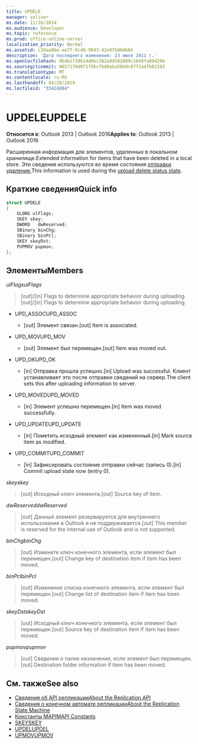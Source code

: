 ```yaml
---
title: UPDELE
manager: soliver
ms.date: 11/16/2014
ms.audience: Developer
ms.topic: reference
ms.prod: office-online-server
localization_priority: Normal
ms.assetid: c38aa8be-ae77-0c40-9843-42e07b80db6b
description: 'Дата последнего изменения: 23 июля 2011 г.'
ms.openlocfilehash: 9bd61739b14d0ec382a9d582689c1049fe89429b
ms.sourcegitcommit: 8657170d071f9bcf680aba50b9c07f2a4fb82283
ms.translationtype: MT
ms.contentlocale: ru-RU
ms.lasthandoff: 04/28/2019
ms.locfileid: "33424884"
---
```

# <a name="updele"></a><span data-ttu-id="31698-103">UPDELE</span><span class="sxs-lookup"><span data-stu-id="31698-103">UPDELE</span></span>

<span data-ttu-id="31698-104">**Относится к**: Outlook 2013 | Outlook 2016</span><span class="sxs-lookup"><span data-stu-id="31698-104">**Applies to**: Outlook 2013 | Outlook 2016</span></span> 
  
<span data-ttu-id="31698-105">Расширенная информация для элементов, удаленных в локальном хранилище.</span><span class="sxs-lookup"><span data-stu-id="31698-105">Extended information for items that have been deleted in a local store.</span></span> <span data-ttu-id="31698-106">Эти сведения используются во время состояния [отправки удаления.](upload-delete-status-state.md)</span><span class="sxs-lookup"><span data-stu-id="31698-106">This information is used during the [upload delete status state](upload-delete-status-state.md).</span></span>
  
## <a name="quick-info"></a><span data-ttu-id="31698-107">Краткие сведения</span><span class="sxs-lookup"><span data-stu-id="31698-107">Quick info</span></span>

```cpp
struct UPDELE 
{ 
    ULONG ulFlags; 
    SKEY skey; 
    DWORD   dwReserved; 
    SBinary binChg; 
    SBinary binPcl; 
    SKEY skeyDst; 
    PUPMOV pupmov; 
};
```

## <a name="members"></a><span data-ttu-id="31698-108">Элементы</span><span class="sxs-lookup"><span data-stu-id="31698-108">Members</span></span>

<span data-ttu-id="31698-109">_ulFlags_</span><span class="sxs-lookup"><span data-stu-id="31698-109">_ulFlags_</span></span>
  
> <span data-ttu-id="31698-110">[out]/[in] Flags to determine appropriate behavior during uploading.</span><span class="sxs-lookup"><span data-stu-id="31698-110">[out]/[in] Flags to determine appropriate behavior during uploading.</span></span>
    
  - <span data-ttu-id="31698-111">UPD_ASSOC</span><span class="sxs-lookup"><span data-stu-id="31698-111">UPD_ASSOC</span></span>
    
    - <span data-ttu-id="31698-112">[out] Элемент связан.</span><span class="sxs-lookup"><span data-stu-id="31698-112">[out] Item is associated.</span></span>
    
  - <span data-ttu-id="31698-113">UPD_MOV</span><span class="sxs-lookup"><span data-stu-id="31698-113">UPD_MOV</span></span>
    
    - <span data-ttu-id="31698-114">[out] Элемент был перемещен.</span><span class="sxs-lookup"><span data-stu-id="31698-114">[out] Item was moved out.</span></span>
    
  - <span data-ttu-id="31698-115">UPD_OK</span><span class="sxs-lookup"><span data-stu-id="31698-115">UPD_OK</span></span> 
    
    - <span data-ttu-id="31698-116">[in] Отправка прошла успешно.</span><span class="sxs-lookup"><span data-stu-id="31698-116">[in] Upload was successful.</span></span> <span data-ttu-id="31698-117">Клиент устанавливает это после отправки сведений на сервер.</span><span class="sxs-lookup"><span data-stu-id="31698-117">The client sets this after uploading information to server.</span></span>
    
  - <span data-ttu-id="31698-118">UPD_MOVED</span><span class="sxs-lookup"><span data-stu-id="31698-118">UPD_MOVED</span></span>
    
    - <span data-ttu-id="31698-119">[in] Элемент успешно перемещен.</span><span class="sxs-lookup"><span data-stu-id="31698-119">[in] Item was moved successfully.</span></span>
    
  - <span data-ttu-id="31698-120">UPD_UPDATE</span><span class="sxs-lookup"><span data-stu-id="31698-120">UPD_UPDATE</span></span>
    
    - <span data-ttu-id="31698-121">[in] Пометить исходный элемент как измененный.</span><span class="sxs-lookup"><span data-stu-id="31698-121">[in] Mark source item as modified.</span></span>
    
  - <span data-ttu-id="31698-122">UPD_COMMIT</span><span class="sxs-lookup"><span data-stu-id="31698-122">UPD_COMMIT</span></span>
    
    - <span data-ttu-id="31698-123">[in] Зафиксировать состояние отправки сейчас (запись 0).</span><span class="sxs-lookup"><span data-stu-id="31698-123">[in] Commit upload state now (entry 0).</span></span>
    
<span data-ttu-id="31698-124">_skey_</span><span class="sxs-lookup"><span data-stu-id="31698-124">_skey_</span></span>
  
> <span data-ttu-id="31698-125">[out] Исходный ключ элемента.</span><span class="sxs-lookup"><span data-stu-id="31698-125">[out] Source key of item.</span></span>
    
<span data-ttu-id="31698-126">_dwReserved_</span><span class="sxs-lookup"><span data-stu-id="31698-126">_dwReserved_</span></span>
  
> <span data-ttu-id="31698-127">[out] Данный элемент резервируется для внутреннего использования в Outlook и не поддерживается.</span><span class="sxs-lookup"><span data-stu-id="31698-127">[out] This member is reserved for the internal use of Outlook and is not supported.</span></span>
    
<span data-ttu-id="31698-128">_binChg_</span><span class="sxs-lookup"><span data-stu-id="31698-128">_binChg_</span></span>
  
> <span data-ttu-id="31698-129">[out] Измените ключ конечного элемента, если элемент был перемещен.</span><span class="sxs-lookup"><span data-stu-id="31698-129">[out] Change key of destination item if item has been moved.</span></span>
    
<span data-ttu-id="31698-130">_binPcl_</span><span class="sxs-lookup"><span data-stu-id="31698-130">_binPcl_</span></span>
  
> <span data-ttu-id="31698-131">[out] Изменение списка конечного элемента, если элемент был перемещен.</span><span class="sxs-lookup"><span data-stu-id="31698-131">[out] Change list of destination item if item has been moved.</span></span>
    
<span data-ttu-id="31698-132">_skeyDst_</span><span class="sxs-lookup"><span data-stu-id="31698-132">_skeyDst_</span></span>
  
> <span data-ttu-id="31698-133">[out] Исходный ключ конечного элемента, если элемент был перемещен.</span><span class="sxs-lookup"><span data-stu-id="31698-133">[out] Source key of destination item if item has been moved.</span></span>
    
<span data-ttu-id="31698-134">_pupmov_</span><span class="sxs-lookup"><span data-stu-id="31698-134">_pupmov_</span></span>
  
> <span data-ttu-id="31698-135">[out] Сведения о папке назначения, если элемент был перемещен.</span><span class="sxs-lookup"><span data-stu-id="31698-135">[out] Destination folder information if item has been moved.</span></span>
    
## <a name="see-also"></a><span data-ttu-id="31698-136">См. также</span><span class="sxs-lookup"><span data-stu-id="31698-136">See also</span></span>

- [<span data-ttu-id="31698-137">Сведения об API репликации</span><span class="sxs-lookup"><span data-stu-id="31698-137">About the Replication API</span></span>](about-the-replication-api.md) 
- [<span data-ttu-id="31698-138">Сведения о конечном автомате репликации</span><span class="sxs-lookup"><span data-stu-id="31698-138">About the Replication State Machine</span></span>](about-the-replication-state-machine.md)
- [<span data-ttu-id="31698-139">Константы MAPI</span><span class="sxs-lookup"><span data-stu-id="31698-139">MAPI Constants</span></span>](mapi-constants.md)
- [<span data-ttu-id="31698-140">SKEY</span><span class="sxs-lookup"><span data-stu-id="31698-140">SKEY</span></span>](skey.md)
- [<span data-ttu-id="31698-141">UPDEL</span><span class="sxs-lookup"><span data-stu-id="31698-141">UPDEL</span></span>](updel.md)
- [<span data-ttu-id="31698-142">UPMOV</span><span class="sxs-lookup"><span data-stu-id="31698-142">UPMOV</span></span>](upmov.md)

